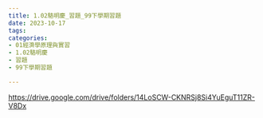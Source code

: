 ```yaml
---
title: 1.02駱明慶_習題_99下學期習題
date: 2023-10-17
tags: 
categories:
- 01經濟學原理與實習
- 1.02駱明慶
- 習題
- 99下學期習題

---
```

https://drive.google.com/drive/folders/14LoSCW-CKNRSj8Si4YuEguT11ZR-V8Dx
